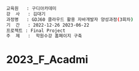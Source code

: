```bash
교육원   : 구디아카데미
강  사   : 김대기
과정명   : GDJ60 클라우드 활용 자바개발자 양성과정(3회차)
기  간   : 2022-12-26 2023-06-22
프로젝트 : Final Project
주  제   :  학원수강 홈페이지 구축 
```

# 2023_F_Acadmi
